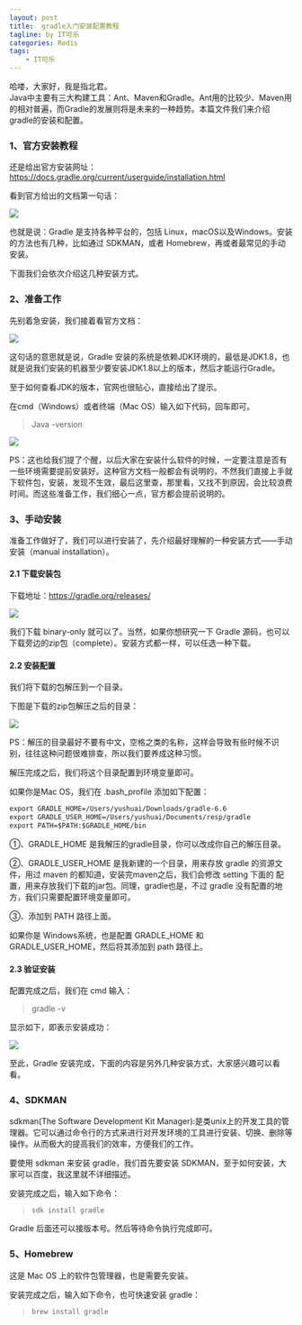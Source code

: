 ```yaml
---
layout: post
title:  gradle入门安装配置教程
tagline: by IT可乐
categories: Redis
tags: 
    - IT可乐
---
```


哈喽，大家好，我是指北君。  
Java中主要有三大构建工具：Ant、Maven和Gradle。Ant用的比较少、Maven用的相对普遍，而Gradle的发展则将是未来的一种趋势。本篇文件我们来介绍gradle的安装和配置。

<!--more-->

### 1、官方安装教程

还是给出官方安装网址：https://docs.gradle.org/current/userguide/installation.html

看到官方给出的文档第一句话：

![](http://www.javanorth.cn//assets/images/2022/itcoke/gradle/gradle-01.png)

也就是说：Gradle 是支持各种平台的，包括 Linux，macOS以及Windows。安装的方法也有几种，比如通过 SDKMAN，或者 Homebrew，再或者最常见的手动安装。

下面我们会依次介绍这几种安装方式。

### 2、准备工作

先别着急安装，我们接着看官方文档：

![](http://www.javanorth.cn//assets/images/2022/itcoke/gradle/gradle-02.png)

这句话的意思就是说，Gradle 安装的系统是依赖JDK环境的，最低是JDK1.8，也就是说我们安装的机器至少要安装JDK1.8以上的版本，然后才能运行Gradle。

至于如何查看JDK的版本，官网也很贴心，直接给出了提示。

在cmd（Windows）或者终端（Mac OS）输入如下代码，回车即可。

> Java -version

![](http://www.javanorth.cn//assets/images/2022/itcoke/gradle/gradle-03.png)

PS：这也给我们提了个醒，以后大家在安装什么软件的时候，一定要注意是否有一些环境需要提前安装好。这种官方文档一般都会有说明的，不然我们直接上手就下软件包，安装，发现不生效，最后这里查，那里看，又找不到原因，会比较浪费时间。而这些准备工作，我们细心一点，官方都会提前说明的。

### 3、手动安装

准备工作做好了，我们可以进行安装了，先介绍最好理解的一种安装方式——手动安装（manual installation）。

#### 2.1 下载安装包

下载地址：https://gradle.org/releases/

![](http://www.javanorth.cn//assets/images/2022/itcoke/gradle/gradle-04.png)

我们下载 binary-only 就可以了。当然，如果你想研究一下 Gradle 源码，也可以下载旁边的zip包（complete）。安装方式都一样，可以任选一种下载。

#### 2.2 安装配置

我们将下载的包解压到一个目录。

下图是下载的zip包解压之后的目录：

![](http://www.javanorth.cn//assets/images/2022/itcoke/gradle/gradle-05.png)

PS：解压的目录最好不要有中文，空格之类的名称，这样会导致有些时候不识别，往往这种问题很难排查，所以我们要养成这种习惯。

解压完成之后，我们将这个目录配置到环境变量即可。

如果你是Mac OS，我们在 .bash_profile 添加如下配置：

```xml
export GRADLE_HOME=/Users/yushuai/Downloads/gradle-6.6
export GRADLE_USER_HOME=/Users/yushuai/Documents/resp/gradle
export PATH=$PATH:$GRADLE_HOME/bin
```

①、GRADLE_HOME 是我解压的gradle目录，你可以改成你自己的解压目录。

②、GRADLE_USER_HOME 是我新建的一个目录，用来存放 gradle 的资源文件，用过 maven 的都知道，安装完maven之后，我们会修改 setting 下面的<localRepository> 配置，用来存放我们下载的jar包。同理，gradle也是，不过 gradle 没有配置的地方，我们只需要配置环境变量即可。

③、添加到 PATH 路径上面。

如果你是 Windows系统，也是配置 GRADLE_HOME 和 GRADLE_USER_HOME，然后将其添加到 path 路径上。

#### 2.3 验证安装

配置完成之后，我们在 cmd 输入：

> gradle -v

显示如下，即表示安装成功：

![](http://www.javanorth.cn//assets/images/2022/itcoke/gradle/gradle-06.png)

至此，Gradle 安装完成，下面的内容是另外几种安装方式，大家感兴趣可以看看。

### 4、SDKMAN

sdkman(The Software Development Kit Manager):是类unix上的开发工具的管理器。它可以通过命令行的方式来进行对开发环境的工具进行安装、切换、删除等操作。从而极大的提高我们的效率，方便我们的工作。

要使用 sdkman 来安装 gradle，我们首先要安装 SDKMAN，至于如何安装，大家可以百度，我这里就不详细描述。

安装完成之后，输入如下命令：

> ```
> sdk install gradle
> ```

Gradle 后面还可以接版本号。然后等待命令执行完成即可。

### 5、Homebrew

这是 Mac OS 上的软件包管理器，也是需要先安装。

安装完成之后，输入如下命令，也可快速安装 gradle：

> ```
> brew install gradle
> ```



